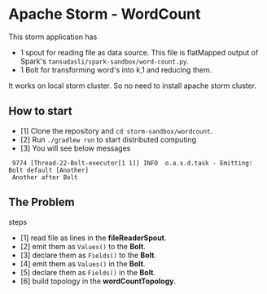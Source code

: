 # Apache Storm - WordCount

This storm application has
* 1 spout for reading file as data source. This file is flatMapped output of Spark's `tansudasli/spark-sandbox/word-count.py`. 
* 1 Bolt for transforming word's into k,1 and reducing them.

It works on local storm cluster. So no need to install apache storm cluster.

## How to start
- [1] Clone the repository and `cd storm-sandbox/wordcount`.
- [2] Run `./gradlew run` to start distributed computing
- [3] You will see below messages
 ```
  9774 [Thread-22-Bolt-executor[1 1]] INFO  o.a.s.d.task - Emitting: Bolt default [Another]
  Another after Bolt
  ```
  
## The Problem

steps
- [1] read file as lines in the **fileReaderSpout**.  
- [2] emit them as `Values()` to the **Bolt**.
- [3] declare them as `Fields()` to the **Bolt**.
- [4] emit them as `Values()` in the **Bolt**.
- [5] declare them as `Fields()` in the **Bolt**.
- [6] build topology in the **wordCountTopology**.
